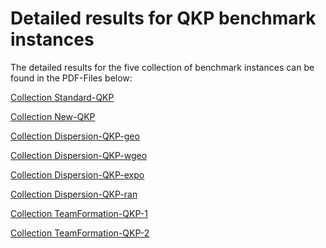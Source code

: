 # Detailed results for QKP benchmark instances

The detailed results for the five collection of benchmark instances can be 
found in the PDF-Files below:

[Collection Standard-QKP](Tables/Standard-QKP_detailed_results.pdf)

[Collection New-QKP](Tables/New-QKP_detailed_results.pdf)

[Collection Dispersion-QKP-geo](tables/Dispersion-QKP%20with%20strategy%20geo_detailed_results.pdf)

[Collection Dispersion-QKP-wgeo](tables/Dispersion-QKP%20with%20strategy%20wgeo_detailed_results.pdf)

[Collection Dispersion-QKP-expo](tables/Dispersion-QKP%20with%20strategy%20expo_detailed_results.pdf)

[Collection Dispersion-QKP-ran](tables/Dispersion-QKP%20with%20strategy%20ran_detailed_results.pdf)

[Collection TeamFormation-QKP-1](tables/TeamFormation-QKP-1_detailed_results.pdf)

[Collection TeamFormation-QKP-2](tables/TeamFormation-QKP-2_detailed_results.pdf)
